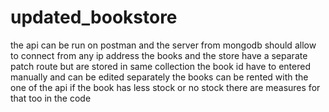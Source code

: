# updated_bookstore
the api can be run on postman and the server from mongodb should allow to connect from any ip address the books and the store have a separate patch route but are stored in same collection 
the book id have to entered manually and can be edited separately
the books can be rented with the one of the api
if the book has less stock or no stock there are measures for that too in the code
